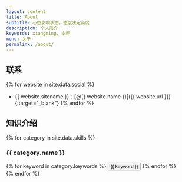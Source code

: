 ```yaml
---
layout: content
title: About
subtitle: 心态影响状态，态度决定高度
description: 个人简介
keywords: xiangming, 向明
menu: 关于
permalink: /about/
---
```


## 联系

{% for website in site.data.social %}
* {{ website.sitename }}：[@{{ website.name }}]({{ website.url }}){:target="_blank"}
{% endfor %}

## 知识介绍

{% for category in site.data.skills %}
### {{ category.name }}
<div class="btn-inline">
{% for keyword in category.keywords %}
<button class="btn btn-outline" type="button">{{ keyword }}</button>
{% endfor %}
</div>
{% endfor %}
